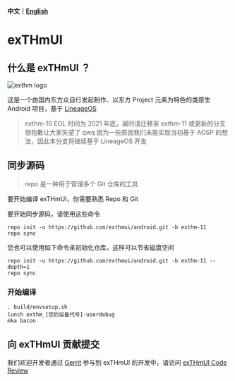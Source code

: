 **中文｜[English](https://github.com/exthmui/android/blob/exthm-11/README_EN.md)**

# exTHmUI

## 什么是 exTHmUI ？

![exthm logo](https://i.niupic.com/images/2020/06/16/8gWB.png)

这是一个由国内东方众自行发起制作、以东方 Project 元素为特色的类原生 Android 项目，基于 [LineageOS](https://github.com/LineageOS)

> exthm-10 EOL 时间为 2021 年底，届时请迁移至 exthm-11 或更新的分支
> 很抱歉让大家失望了 qwq
> 因为一些原因我们未能实现当初基于 AOSP 的想法，因此本分支将继续基于 LineageOS 开发

## 同步源码

> repo 是一种用于管理多个 Git 仓库的工具

要开始编译 exTHmUI，你需要熟悉 Repo 和 Git

要开始同步源码，请使用这些命令

```shell
repo init -u https://github.com/exthmui/android.git -b exthm-11
repo sync
```

您也可以使用如下命令来初始化仓库，这样可以节省磁盘空间

```shell
repo init -u https://github.com/exthmui/android.git -b exthm-11 --depth=1
repo sync
```

### 开始编译

```shell
. build/envsetup.sh
lunch exthm_[您的设备代号]-userdebug
mka bacon
```

## 向 exTHmUI 贡献提交

我们欢迎开发者通过 [Gerrit](https://www.gerritcodereview.com/) 参与到 exTHmUI 的开发中，请访问 [exTHmUI Code Review](https://review.exthmui.cn/)
